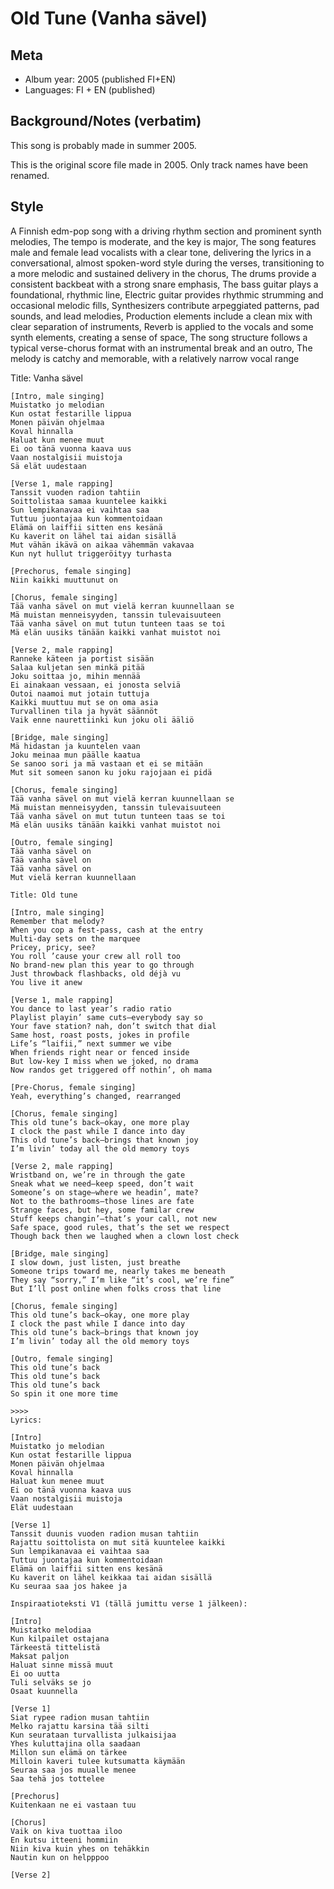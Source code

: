 # Old Tune (Vanha sävel)

## Meta
- Album year: 2005 (published FI+EN)
- Languages: FI + EN (published)

## Background/Notes (verbatim)
This song is probably made in summer 2005.

This is the original score file made in 2005. Only track names have been renamed.

## Style
A Finnish edm-pop song with a driving rhythm section and prominent synth melodies,
The tempo is moderate, and the key is major,
The song features male and female lead vocalists with a clear tone,
delivering the lyrics in a conversational, almost spoken-word style during the verses,
transitioning to a more melodic and sustained delivery in the chorus,
The drums provide a consistent backbeat with a strong snare emphasis,
The bass guitar plays a foundational, rhythmic line,
Electric guitar provides rhythmic strumming and occasional melodic fills,
Synthesizers contribute arpeggiated patterns, pad sounds, and lead melodies,
Production elements include a clean mix with clear separation of instruments,
Reverb is applied to the vocals and some synth elements, creating a sense of space,
The song structure follows a typical verse-chorus format with an instrumental break and an outro,
The melody is catchy and memorable, with a relatively narrow vocal range

Title: Vanha sävel

```
[Intro, male singing]
Muistatko jo melodian
Kun ostat festarille lippua
Monen päivän ohjelmaa
Koval hinnalla
Haluat kun menee muut
Ei oo tänä vuonna kaava uus
Vaan nostalgisii muistoja
Sä elät uudestaan

[Verse 1, male rapping]
Tanssit vuoden radion tahtiin
Soittolistaa samaa kuuntelee kaikki
Sun lempikanavaa ei vaihtaa saa
Tuttuu juontajaa kun kommentoidaan
Elämä on laiffii sitten ens kesänä
Ku kaverit on lähel tai aidan sisällä
Mut vähän ikävä on aikaa vähemmän vakavaa
Kun nyt hullut triggeröityy turhasta

[Prechorus, female singing]
Niin kaikki muuttunut on

[Chorus, female singing]
Tää vanha sävel on mut vielä kerran kuunnellaan se
Mä muistan menneisyyden, tanssin tulevaisuuteen
Tää vanha sävel on mut tutun tunteen taas se toi
Mä elän uusiks tänään kaikki vanhat muistot noi

[Verse 2, male rapping]
Ranneke käteen ja portist sisään
Salaa kuljetan sen minkä pitää
Joku soittaa jo, mihin mennää
Ei ainakaan vessaan, ei jonosta selviä
Outoi naamoi mut jotain tuttuja
Kaikki muuttuu mut se on oma asia
Turvallinen tila ja hyvät säännöt
Vaik enne naurettiinki kun joku oli ääliö

[Bridge, male singing]
Mä hidastan ja kuuntelen vaan
Joku meinaa mun päälle kaatua
Se sanoo sori ja mä vastaan et ei se mitään
Mut sit someen sanon ku joku rajojaan ei pidä

[Chorus, female singing]
Tää vanha sävel on mut vielä kerran kuunnellaan se
Mä muistan menneisyyden, tanssin tulevaisuuteen
Tää vanha sävel on mut tutun tunteen taas se toi
Mä elän uusiks tänään kaikki vanhat muistot noi

[Outro, female singing]
Tää vanha sävel on
Tää vanha sävel on
Tää vanha sävel on
Mut vielä kerran kuunnellaan

Title: Old tune

[Intro, male singing]
Remember that melody?
When you cop a fest-pass, cash at the entry
Multi-day sets on the marquee
Pricey, pricy, see?
You roll ’cause your crew all roll too
No brand-new plan this year to go through
Just throwback flashbacks, old déjà vu
You live it anew

[Verse 1, male rapping]
You dance to last year’s radio ratio
Playlist playin’ same cuts—everybody say so
Your fave station? nah, don’t switch that dial
Same host, roast posts, jokes in profile
Life’s “laifii,” next summer we vibe
When friends right near or fenced inside
But low-key I miss when we joked, no drama
Now randos get triggered off nothin’, oh mama

[Pre-Chorus, female singing]
Yeah, everything’s changed, rearranged

[Chorus, female singing]
This old tune’s back—okay, one more play
I clock the past while I dance into day
This old tune’s back—brings that known joy
I’m livin’ today all the old memory toys

[Verse 2, male rapping]
Wristband on, we’re in through the gate
Sneak what we need—keep speed, don’t wait
Someone’s on stage—where we headin’, mate?
Not to the bathrooms—those lines are fate
Strange faces, but hey, some familar crew
Stuff keeps changin’—that’s your call, not new
Safe space, good rules, that’s the set we respect
Though back then we laughed when a clown lost check

[Bridge, male singing]
I slow down, just listen, just breathe
Someone trips toward me, nearly takes me beneath
They say “sorry,” I’m like “it’s cool, we’re fine”
But I’ll post online when folks cross that line

[Chorus, female singing]
This old tune’s back—okay, one more play
I clock the past while I dance into day
This old tune’s back—brings that known joy
I’m livin’ today all the old memory toys

[Outro, female singing]
This old tune’s back
This old tune’s back
This old tune’s back
So spin it one more time

>>>>
Lyrics:

[Intro]
Muistatko jo melodian
Kun ostat festarille lippua
Monen päivän ohjelmaa
Koval hinnalla
Haluat kun menee muut
Ei oo tänä vuonna kaava uus
Vaan nostalgisii muistoja
Elät uudestaan

[Verse 1]
Tanssit duunis vuoden radion musan tahtiin
Rajattu soittolista on mut sitä kuuntelee kaikki
Sun lempikanavaa ei vaihtaa saa
Tuttuu juontajaa kun kommentoidaan
Elämä on laiffii sitten ens kesänä
Ku kaverit on lähel keikkaa tai aidan sisällä
Ku seuraa saa jos hakee ja

Inspiraatioteksti V1 (tällä jumittu verse 1 jälkeen):

[Intro]
Muistatko melodiaa
Kun kilpailet ostajana
Tärkeestä tittelistä
Maksat paljon
Haluat sinne missä muut
Ei oo uutta
Tuli selväks se jo
Osaat kuunnella

[Verse 1]
Siat rypee radion musan tahtiin
Melko rajattu karsina tää silti
Kun seurataan turvallista julkaisijaa
Yhes kuluttajina olla saadaan
Millon sun elämä on tärkee
Milloin kaveri tulee kutsumatta käymään
Seuraa saa jos muualle menee
Saa tehä jos tottelee

[Prechorus]
Kuitenkaan ne ei vastaan tuu

[Chorus]
Vaik on kiva tuottaa iloo
En kutsu itteeni hommiin
Niin kiva kuin yhes on tehäkkin
Nautin kun on helpppoo

[Verse 2]
```

